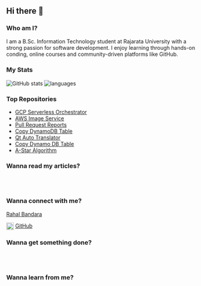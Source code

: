 ## Hi there 👋

### Who am I?
I am a B.Sc. Information Technology student at Rajarata University with a strong passion for software development. I enjoy learning through hands-on conding, online courses and community-driven platforms like GitHub.

### My Stats

<img align="center" src="https://github-readme-stats.vercel.app/api?username=rahalvidusha&show_icons=true&include_all_commits=true&theme=dracula" alt="GitHub stats" />
<img align="center" src="https://github-readme-stats.vercel.app/api/top-langs/?username=rahalvidusha&exclude_repo=gnomezgrave&layout=compact&theme=dracula" alt="languages"/>

### Top Repositories

- [GCP Serverless Orchestrator](https://github.com/rahalvidusha/gcp-serverless-orchestrator)
- [AWS Image Service](https://github.com/rahalvidusha/aws-s3-image-service)
- [Pull Request Reports](https://github.com/rahalvidusha/pull-request-reports)
- [Copy DynamoDB Table](https://github.com/rahalvidusha/copy-dynamodb-table)
- [Qt Auto Translator](https://github.com/rahalvidusha/qt-auto-translator)
- [Copy Dynamo DB Table](https://github.com/rahalvidusha/copy-dynamodb-table)
- [A-Star Algorithm](https://github.com/rahalvidusha/A-Star)

### Wanna read my articles?
<br><br>
<!--* <img src="https://rahal.rahalvidusha.com/assets/img/logo_profile.png" height="20"/>&nbsp; [Portfolio](https://rahal.rahalvidusha.com/)
* <img src="https://rahal.rahalvidusha.com/assets/img/pages/gnomezgrave.png" height="20"/>&nbsp; [Personal Blog](https://rahalvidusha.com/) -->

### Wanna connect with me?

<!--* <img src="https://rahal.rahalvidusha.com/assets/img/icons/g2.png" height="20"/>&nbsp; [Tech Reviews](https://www.youtube.com/channel/UC89djRyp6gJXtrrlPaZs0A)
* <img src="https://rahal.rahalvidusha.com/assets/img/icons/GamezGrave.png" height="20"/>&nbsp; [Gaming](https://www.youtube.com/channel/UCQ8ndICk3N72qp14Uw4oA)
* <img src="https://rahal.rahalvidusha.com/assets/img/icons/gnome-with-a-drone.png" height="20"/>&nbsp; [Drone](https://www.youtube.com/channel/UC0B9OBNnNdfUfgKt9U6g0J) -->
<div class="badge-base LI-profile-badge" data-locale="en_US" data-size="medium" data-theme="light" data-type="VERTICAL" data-vanity="rahal-bandara" data-version="v1"><a class="badge-base__link LI-simple-link" href="https://lk.linkedin.com/in/rahal-bandara?trk=profile-badge">Rahal Bandara</a></div>
              
<!--* <img src="https://rahal.rahalvidusha.com/assets/img/icons/stackoverflow.png" height="20"/>&nbsp; [Stack Overflow](https://stackoverflow.com/users/4350424/praneeth-peiris) -->
<img src="https://github.githubassets.com/images/modules/logos_page/GitHub-Mark.png" alt="GitHub" height="20" style="vertical-align:middle;"/> [GitHub](https://github.com/rahalvidusha)

### Wanna get something done?
<br><br>
<!--* <img src="https://rahal.rahalvidusha.com/assets/img/icons/fiverr.png" height="20"/>&nbsp; [Fiverr](https://www.fiverr.com/users/rahalvidusha) -->

### Wanna learn from me?
<br><br>
<!--* <img src="https://rahal.rahalvidusha.com/assets/img/icons/udemy.png" height="20"/>&nbsp; [Udemy](https://www.udemy.com/user/rahal-peiris/) -->

<!--
**rahalvidusha/rahalvidusha** is a ✨ _special_ ✨ repository because its `README.md` (this file) appears on your GitHub profile.

Here are some ideas to get you started:

- 🔭 I’m currently working on ...
- 🌱 I’m currently learning ...
- 👯 I’m looking to collaborate on ...
- 🤔 I’m looking for help with ...
- 💬 Ask me about ...
- 📫 How to reach me: ...
- 😄 Pronouns: ...
- ⚡ Fun fact: ...
-->
